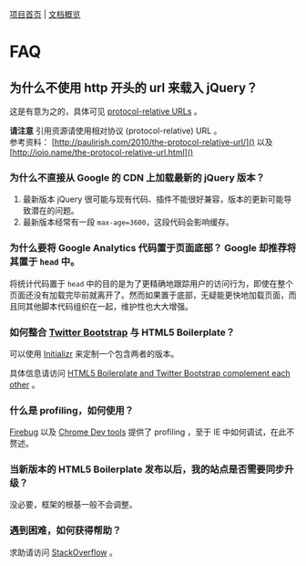 [项目首页](http://html5boilerplate.com) | [文档概览](TOC.md)

# FAQ

## 为什么不使用 http 开头的 url 来载入 jQuery？

这是有意为之的，具体可见 [protocol-relative URLs](http://paulirish.com/2010/the-protocol-relative-url/) 。

**请注意** 引用资源请使用相对协议 (protocol-relative) URL 。  
参考资料： [http://paulirish.com/2010/the-protocol-relative-url/]() 以及 [http://ioio.name/the-protocol-relative-url.html]()


### 为什么不直接从 Google 的 CDN 上加载最新的 jQuery 版本？

1. 最新版本 jQuery 很可能与现有代码、插件不能很好兼容，版本的更新可能导致潜在的问题。
2. 最新版本经常有一段 `max-age=3600`，这段代码会影响缓存。


### 为什么要将 Google Analytics 代码置于页面底部？ Google 却推荐将其置于 `head` 中。

将统计代码置于 `head` 中的目的是为了更精确地跟踪用户的访问行为，即使在整个页面还没有加载完毕前就离开了。然而如果置于底部，无疑能更快地加载页面，而且同其他脚本代码组织在一起，维护性也大大增强。


### 如何整合 [Twitter Bootstrap](http://twitter.github.com/bootstrap/) 与 HTML5 Boilerplate？

可以使用 [Initializr](http://initializr.com) 来定制一个包含两者的版本。

具体信息请访问 [HTML5 Boilerplate and Twitter Bootstrap complement each
other](http://www.quora.com/Is-Bootstrap-a-complement-OR-an-alternative-to-HTML5-Boilerplate-or-viceversa/answer/Nicolas-Gallagher) 。


### 什么是 profiling，如何使用？

[Firebug](http://michaelsync.net/2007/09/10/firebug-tutorial-logging-profiling-and-commandline-part-ii) 以及 [Chrome Dev tools](http://code.google.com/chrome/devtools/docs/profiles.html) 提供了 profiling
，至于 IE 中如何调试，在此不赘述。


### 当新版本的 HTML5 Boilerplate 发布以后，我的站点是否需要同步升级？

没必要，框架的根基一般不会调整。


### 遇到困难，如何获得帮助？

求助请访问 [StackOverflow](http://stackoverflow.com/questions/tagged/html5boilerplate) 。

